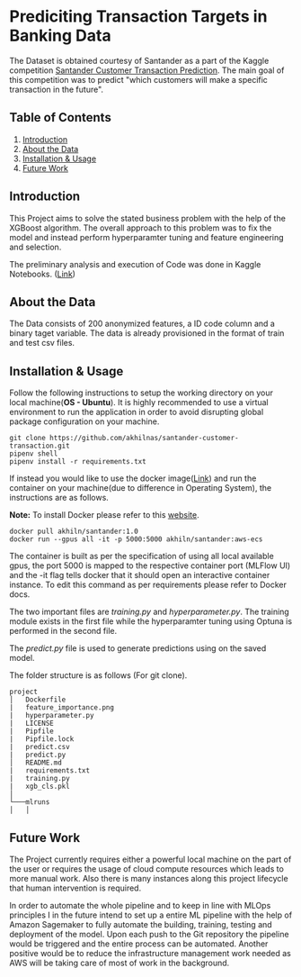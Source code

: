 # Prediciting Transaction Targets in Banking Data

The Dataset is obtained courtesy of Santander as a part of the Kaggle competition <a href = https://www.kaggle.com/c/santander-customer-transaction-prediction>Santander Customer Transaction Prediction</a>. The main goal of this competition was to predict "which customers will make a specific transaction in the future".  

## Table of Contents
1. [Introduction](#Introduction)
2. [About the Data](#Data)
3. [Installation & Usage](#install)
4. [Future Work](#Future-Work)


## Introduction <a name="Introduction"></a>

This Project aims to solve the stated business problem with the help of the XGBoost algorithm. The overall approach to this problem was to fix the model and instead perform hyperparamter tuning and feature engineering and selection.

The preliminary analysis and execution of Code was done in Kaggle Notebooks. (<a href=https://www.kaggle.com/akhilnasser/santander-customer-transaction-training>Link</a>)


## About the Data <a name="Data"></a>

The Data consists of 200 anonymized features, a ID code column and a binary taget variable. The data is already provisioned in the format of train and test csv files.


## Installation & Usage <a name="install"></a>

Follow the following instructions to setup the working directory on your local machine(**OS - Ubuntu**). It is highly recommended to use a virtual environment to run the application in order to avoid disrupting global package configuration on your machine.

```
git clone https://github.com/akhilnas/santander-customer-transaction.git
pipenv shell
pipenv install -r requirements.txt
```

If instead you would like to use the docker image(<a href=https://hub.docker.com/repository/docker/akhiln/santander/general>Link</a>) and run the container on your machine(due to difference in Operating System), the instructions are as follows.

**Note:** To install Docker please refer to this  <a href=https://docs.docker.com/get-docker/>website</a>.

```
docker pull akhiln/santander:1.0
docker run --gpus all -it -p 5000:5000 akhiln/santander:aws-ecs
```
The container is built as per the specification of using all local available gpus, the port 5000 is mapped to the respective container port (MLFlow UI) and the -it flag tells docker that it should open an interactive container instance. To edit this command as per requirements please refer to Docker docs.

The two important files are *training.py* and *hyperparameter.py*. The training module exists in the first file while the hyperparamter tuning using Optuna is performed in the second file.

The *predict.py* file is used to generate predictions using on the saved model. 

The folder structure is as follows (For git clone).

```
project
│   Dockerfile
|   feature_importance.png
|   hyperparameter.py
|   LICENSE
|   Pipfile
|   Pipfile.lock
|   predict.csv
|   predict.py
│   README.md
|   requirements.txt
|   training.py
|   xgb_cls.pkl    
│
└───mlruns
│   │   
```
## Future Work <a name="Future-Work"></a>

The Project currently requires either a powerful local machine on the part of the user or requires the usage of cloud compute resources which leads to more manual work. Also there is many instances along this project lifecycle that human intervention is required.

In order to automate the whole pipeline and to keep in line with MLOps principles I in the future intend to set up a entire ML pipeline with the help of Amazon Sagemaker to fully automate the building, training, testing and deployment of the model. Upon each push to the Git repository the pipeline would be triggered and the entire process can be automated. Another positive would be to reduce the infrastructure management work needed as AWS will be taking care of most of work in the background.









